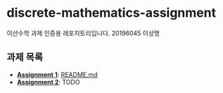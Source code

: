 # discrete-mathematics-assignment

이산수학 과제 인증용 레포지토리입니다. 20196045 이상명

## 과제 목록
 * **[Assignment 1]**: [README.md](./README.md)
 * **[Assignment 2]**: TODO

[Assignment 1]: https://gitlab.com/byungwoohong/class/blob/a11d9af7adc1005f50986df0b30d497afe1af166/DiscreteMathematics/Assignment/01/assignment-01.md
[Assignment 2]: https://gitlab.com/byungwoohong/class/blob/2b6a890a7cbfa66f2354b472a48ad056b2f3f5f9/DiscreteMathematics/Assignment/02/assignment-02.md